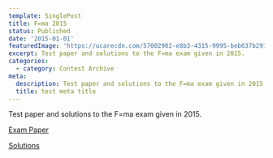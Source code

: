 ```yaml
---
template: SinglePost
title: F=ma 2015
status: Published
date: '2015-01-01'
featuredImage: 'https://ucarecdn.com/57002902-e8b3-4315-9995-beb637b29128/'
excerpt: Test paper and solutions to the F=ma exam given in 2015.
categories:
  - category: Contest Archive
meta:
  description: Test paper and solutions to the F=ma exam given in 2015.
  title: test meta title
---
```

Test paper and solutions to the F=ma exam given in 2015.

[Exam Paper](https://aapt.org/physicsteam/2015/upload/exam1-2015-1-8.pdf)

[Solutions](https://aapt.org/physicsteam/2016/upload/exam1-2015-1-8-answer-typo-corrected.pdf)